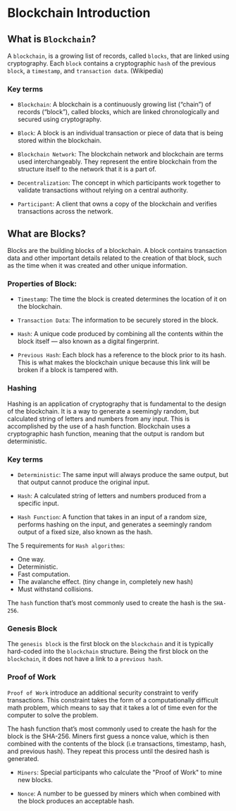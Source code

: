 # Blockchain Introduction 

## What is `Blockchain`?

A `blockchain`, is a growing list of records, called `blocks`, that are linked using cryptography. Each `block` contains a cryptographic `hash` of the previous `block`, a `timestamp`, and `transaction data`. (Wikipedia)

### Key terms

  - `Blockchain`: A blockchain is a continuously growing list (“chain”) of records (“block”), called blocks, which are linked chronologically and secured using cryptography.

  - `Block`: A block is an individual transaction or piece of data that is being stored within the blockchain.

  - `Blockchain Network`: The blockchain network and blockchain are terms used interchangeably. They represent the entire blockchain from the structure itself to the network that it is a part of.

  - `Decentralization`: The concept in which participants work together to validate transactions without relying on a central authority.

  - `Participant`: A client that owns a copy of the blockchain and verifies transactions across the network.

## What are Blocks?

Blocks are the building blocks of a blockchain. A block contains transaction data and other important details related to the creation of that block, such as the time when it was created and other unique information.

### Properties of Block:

  - `Timestamp`: The time the block is created determines the location of it on the blockchain.

  - `Transaction Data`: The information to be securely stored in the block.

  - `Hash`: A unique code produced by combining all the contents within the block itself — also known as a digital fingerprint.

  - `Previous Hash`: Each block has a reference to the block prior to its hash. This is what makes the blockchain unique because this link will be broken if a block is tampered with.

### Hashing

Hashing is an application of cryptography that is fundamental to the design of the blockchain. It is a way to generate a seemingly random, but calculated string of letters and numbers from any input. This is accomplished by the use of a hash function.  Blockchain uses a cryptographic hash function, meaning that the output is random but deterministic.

### Key terms

  - `Deterministic`: The same input will always produce the same output, but that output cannot produce the original input.

  - `Hash`: A calculated string of letters and numbers produced from a specific input.

  - `Hash Function`: A function that takes in an input of a random size, performs hashing on the input, and generates a seemingly random output of a fixed size, also known as the hash.


The 5 requirements for `Hash algorithms`:
  - One way.
  - Deterministic.
  - Fast computation.
  - The avalanche effect. (tiny change in, completely new hash)
  - Must withstand collisions.

  The `hash` function that’s most commonly used to create the hash is the `SHA-256`.

###  Genesis Block

The `genesis block` is the first block on the `blockchain` and it is typically hard-coded into the `blockchain` structure. Being the first block on the `blockchain`, it does not have a link to a `previous hash`.


### Proof of Work


`Proof of Work` introduce an additional security constraint to verify transactions. This constraint takes the form of a computationally difficult math problem, which means to say that it takes a lot of time even for the computer to solve the problem.

The hash function that’s most commonly used to create the hash for the block is the SHA-256. Miners first guess a nonce value, which is then combined with the contents of the block (i.e transactions, timestamp, hash, and previous hash). They repeat this process until the desired hash is generated.

  - `Miners`: Special participants who calculate the "Proof of Work" to mine new blocks.

  - `Nonce`: A number to be guessed by miners which when combined with the block produces an acceptable hash.
